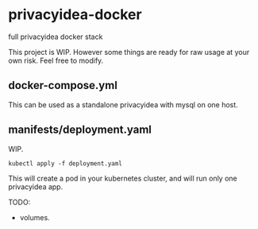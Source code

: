 # privacyidea-docker
full privacyidea docker stack

This project is WIP. However some things are ready
for raw usage at your own risk. Feel free to modify.

## docker-compose.yml

This can be used as a standalone privacyidea with mysql
on one host.

## manifests/deployment.yaml
WIP.

`kubectl apply -f deployment.yaml`

This will create a pod in your kubernetes cluster, and will run
only one privacyidea app.

TODO:
- volumes.
